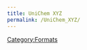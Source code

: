 ```yaml
---
title: UniChem XYZ
permalink: /UniChem_XYZ/
---
```


[Category:Formats](/Category:Formats "wikilink")